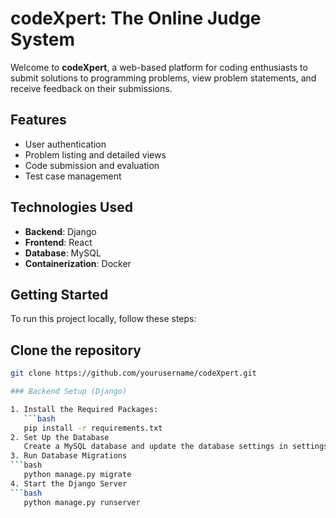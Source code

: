 # codeXpert: The Online Judge System

Welcome to **codeXpert**, a web-based platform for coding enthusiasts to submit solutions to programming problems, view problem statements, and receive feedback on their submissions. 

## Features

- User authentication
- Problem listing and detailed views
- Code submission and evaluation
- Test case management

## Technologies Used

- **Backend**: Django
- **Frontend**: React
- **Database**: MySQL
- **Containerization**: Docker

## Getting Started

To run this project locally, follow these steps:

## Clone the repository

```bash
git clone https://github.com/yourusername/codeXpert.git

### Backend Setup (Django)

1. Install the Required Packages:
   ```bash
   pip install -r requirements.txt
2. Set Up the Database
   Create a MySQL database and update the database settings in settings.py.
3. Run Database Migrations
```bash
   python manage.py migrate
4. Start the Django Server
```bash
   python manage.py runserver  



